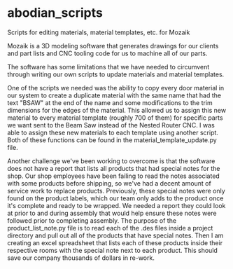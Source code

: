 # abodian_scripts
Scripts for editing materials, material templates, etc. for Mozaik

Mozaik is a 3D modeling software that generates drawings for our clients and part lists and CNC tooling code for us to machine all of our parts.

The software has some limitations that we have needed to circumvent through writing our own scripts to update materials and material templates.

One of the scripts we needed was the ability to copy every door material in our system to create a duplicate material with the same name that had the text "BSAW" at the
end of the name and some modifications to the trim dimensions for the edges of the material. This allowed us to assign this new material to every material template
(roughly 700 of them) for specific parts we want sent to the Beam Saw instead of the Nested Router CNC. I was able to assign these new materials to each template using
another script. Both of these functions can be found in the material_template_update.py file.

Another challenge we've been working to overcome is that the software does not have a report that lists all products that had special notes for the shop.
Our shop employees have been failing to read the notes associated with some products before shipping, so we've had a decent amount of service work to replace products.
Previously, these special notes were only found on the product labels, which our team only adds to the product once it's complete and ready to be wrapped.
We needed a report they could look at prior to and during assembly that would help ensure these notes were followed prior to completing assembly.
The purpose of the product_list_note.py file is to read each of the .des files inside a project directory and pull out all of the products that have special notes.
Then I am creating an excel spreadsheet that lists each of these products inside their respective rooms with the special note next to each product.
This should save our company thousands of dollars in re-work.
